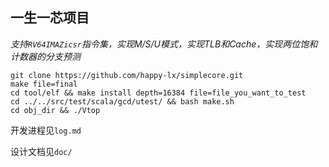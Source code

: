 ## 一生一芯项目

*支持`RV64IMAZicsr`指令集，实现M/S/U模式，实现TLB和Cache，实现两位饱和计数器的分支预测*

```shell
git clone https://github.com/happy-lx/simplecore.git
make file=final
cd tool/elf && make install depth=16384 file=file_you_want_to_test
cd ../../src/test/scala/gcd/utest/ && bash make.sh
cd obj_dir && ./Vtop
```

开发进程见`log.md`

设计文档见`doc/`